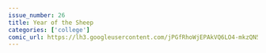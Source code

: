```yaml
---
issue_number: 26
title: Year of the Sheep
categories: ['college']
comic_url: https://lh3.googleusercontent.com/jPGfRhoWjEPAkVQ6LO4-mkzQN5oaT_uFtakCXH3dPsVgIpavVrYNpwjIlEOI1LpSMGvDAKh2wj6i0dxZ_HOfbQ-NEvPpzIh5a3p3YvrnGObtOBFGONxf12Jk4YNnUzZlcNXtTzNtKw=w1200
---
```

